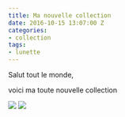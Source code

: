 ```yaml
---
title: Ma nouvelle collection
date: 2016-10-15 13:07:00 Z
categories:
- collection
tags:
- lunette
---
```


Salut tout le monde,

voici ma toute nouvelle collection

<div>
<img style="width=100px;" src = "/uploads/lunettes-de-soleil_213728.jpg" />
<img src = "/uploads/lunettes-chat.jpg" />
</div>

